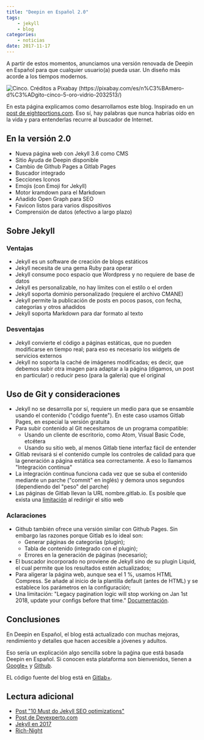 ```yaml
---
title: "Deepin en Español 2.0"
tags:
    - jekyll
    - blog
categories:
    - noticias
date: 2017-11-17
---
```


A partir de estos momentos, anunciamos una versión renovada de Deepin en Español para que cualquier usuario(a) pueda usar. Un diseño más acorde a los tiempos modernos.

<img src="{{ site.baseurl }}/images/posts/cinco.jpg" alt="Cinco. Créditos a  Pixabay (https://pixabay.com/es/n%C3%BAmero-d%C3%ADgito-cinco-5-oro-vidrio-2032513/)">

En esta página explicamos como desarrollamos este blog. Inspirado en un [post de eightportions.com](https://eightportions.com/2016-08-21-Migrate-blog-to-GitLab-pages/). Eso sí, hay palabras que nunca habrías oído en la vida y para entenderlas recurre al buscador de Internet.

## En la versión 2.0
* Nueva página web con Jekyll 3.6 como CMS
* Sitio Ayuda de Deepin disponible
* Cambio de Github Pages a Gitlab Pages
* Buscador integrado
* Secciones Iconos
* Emojis (con Emoji for Jekyll)
* Motor kramdown para el Markdown
* Añadido Open Graph para SEO
* Favicon listos para varios dispositivos
* Comprensión de datos (efectivo a largo plazo)

## Sobre Jekyll
### Ventajas
* Jekyll es un software de creación de blogs estáticos
* Jekyll necesita de una gema Ruby para operar
* Jekyll consume poco espacio que Wordpress y no requiere de base de datos
* Jekyll es personalizable, no hay límites con el estilo o el orden
* Jekyll soporta dominio personalizado (requiere el archivo CMANE)
* Jekyll permite la publicación de posts en pocos pasos, con fecha, categorías y otros añadidos
* Jekyll soporta Markdown para dar formato al texto

### Desventajas
* Jekyll convierte el código a páginas estáticas, que no pueden modificarse en tiempo real; para eso es necesario los widgets de servicios externos
* Jekyll no soporta la caché de imágenes modificadas; es decir, que debemos subir otra imagen para adaptar a la página (digamos, un post en particular) o reducir peso (para la galería) que el original

## Uso de Git y consideraciones
* Jekyll no se desarrolla por sí, requiere un medio para que se ensamble usando el contenido ("código fuente"). En este caso usamos Gitlab Pages, en especial la versión gratuita
* Para subir contenido al Git necesitamos de un programa compatible:
  - Usando un cliente de escritorio, como Atom, Visual Basic Code, etcétera
  - Usando su sitio web, al menos Gitlab tiene interfaz fácil de entender
* Gitlab revisará si el contenido cumple los controles de calidad para que la generación a página estática sea correctamente. A eso lo llamamos "Integración continua"
* La integración continua funciona cada vez que se suba el contenido mediante un parche ("commit" en inglés) y demora unos segundos (dependiendo del "peso" del parche)
* Las páginas de Gitlab llevan la URL nombre.gitlab.io. Es posible que exista una [limitación](https://gitlab.com/gitlab-org/gitlab-ee/issues/302) al redirigir el sitio web

### Aclaraciones
* Github también ofrece una versión similar con Github Pages. Sin embargo las razones porque Gitlab es lo ideal son:
  - Generar páginas de categorías (plugin);
  - Tabla de contenido (integrado con el plugin);
  - Errores en la generación de páginas (necesario);
* El buscador incorporado no proviene de Jekyll sino de su plugin Liquid, el cual permite que los resultados estén actualizados;
* Para aligerar la página web, aunque sea el 1 %, usamos HTML Compress. Se añade al inicio de la plantilla default (antes de HTML) y se establece los parámetros en la configuración;
* Una limitación: "Legacy pagination logic will stop working on Jan 1st 2018, update your configs before that time." [Documentación](https://github.com/sverrirs/jekyll-paginate-v2/issues/37).

## Conclusiones
En Deepin en Español, el blog está actualizado con muchas mejoras, rendimiento y detalles que hacen accesible a jóvenes y adultos.

Eso sería un explicación algo sencilla sobre la paǵina que está basada Deepin en Español. Si conocen esta plataforma son bienvenidos, tienen a <a href="https://plus.google.com/communities/115544729561220868525">Google+</a> y <a href="https://github.com/deepin-espanol">Github</a>.

EL código fuente del blog está en <a href="{{ site.repo_source }}">Gitlab+</a>.

## Lectura adicional
* [Post "10 Must do Jekyll SEO optimizations"](https://blog.webjeda.com/optimize-jekyll-seo/)
* [Post de Devexperto.com](https://devexperto.com/blog-gratis-github-jekyll/)
* [Jekyll en 2017](https://mademistakes.com/articles/using-jekyll-2017/)
* [Rich-Night](http://rich-knight.com/articles/compressing-html-in-jekyll/)
